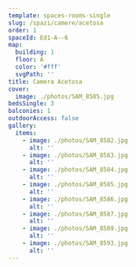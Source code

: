 ```yaml
---
template: spaces-rooms-single
slug: /spazi/camere/acetosa
order: 1
spaceId: Ed1-A--6
map: 
  building: 1
  floor: A
  color: '#fff'
  svgPath: ''
title: Camera Acetosa
cover:
  image: ./photos/SAM_8585.jpg
bedsSingle: 3
balconies: 1
outdoorAccess: false
gallery:
  items:
    - image: ./photos/SAM_8582.jpg
      alt: ''
    - image: ./photos/SAM_8583.jpg
      alt: ''
    - image: ./photos/SAM_8584.jpg
      alt: ''
    - image: ./photos/SAM_8585.jpg
      alt: ''
    - image: ./photos/SAM_8586.jpg
      alt: ''
    - image: ./photos/SAM_8587.jpg
      alt: ''
    - image: ./photos/SAM_8589.jpg
      alt: ''
    - image: ./photos/SAM_8593.jpg
      alt: ''
---
```

